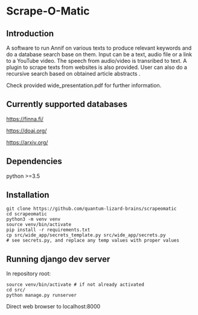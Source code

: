 # Scrape-O-Matic
## Introduction

A software to run Annif on various texts to produce relevant keywords
and do a database search base on them.
Input can be a text, audio file or a link to a YouTube video.
The speech from audio/video is transribed to text.
A plugin to scrape texts from websites is also provided.
User can also do a recursive search based on obtained article abstracts .

Check provided wide_presentation.pdf for further information.

## Currently supported databases

https://finna.fi/

https://doaj.org/

https://arxiv.org/

## Dependencies

python >=3.5

## Installation

	git clone https://github.com/quantum-lizard-brains/scrapeomatic
	cd scrapeomatic
	python3 -m venv venv
	source venv/bin/activate
	pip install -r requirements.txt
	cp src/wide_app/secrets_template.py src/wide_app/secrets.py
	# see secrets.py, and replace any temp values with proper values


## Running django dev server

In repository root:

	source venv/bin/activate # if not already activated
	cd src/
	python manage.py runserver

Direct web browser to localhost:8000

